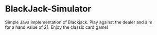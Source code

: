 # BlackJack-Simulator
Simple Java implementation of Blackjack. Play against the dealer and aim for a hand value of 21. Enjoy the classic card game!
